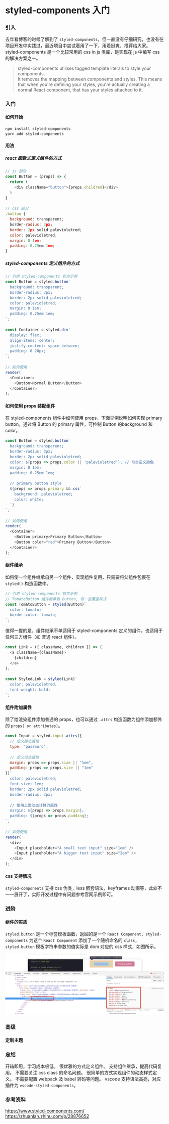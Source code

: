 # styled-components 入门

### 引入
去年看博客的时候了解到了 `styled-components`，但一直没有仔细研究，也没有在项目开发中实践过，最近项目中尝试着用了一下，用着挺爽，推荐给大家。
styled-components 是一个比较常用的 css in js 类库，是实现在 js 中编写 css 的解决方案之一。
> styled-components utilises tagged template literals to style your components.  
> It removes the mapping between components and styles. This means that when you're defining your styles, you're actually creating a normal React component, that has your styles attached to it.

### 入门
#### 如何开始
```
npm install styled-components
yarn add styled-components
```

#### 用法

##### react 函数式定义组件的方式
```javascript
// js 部分
const Button = (props) => {
  return (
    <div className="button">{props.children}</div>
  )
}

// css 部分
.button {
  background: transparent;
  border-radius: 3px;
  border: 2px solid palevioletred;
  color: palevioletred;
  margin: 0 1em;
  padding: 0.25em 1em;
}
```

##### styled-components 定义组件的方式
```javascript
// 引用 styled-components 官方示例
const Button = styled.button`
  background: transparent;
  border-radius: 3px;
  border: 2px solid palevioletred;
  color: palevioletred;
  margin: 0 1em;
  padding: 0.25em 1em;
`;

const Container = styled.div`
  display: flex; 
  align-items: center;
  justify-content: space-between;
  padding: 0 20px;
`;

// 如何使用
render(
  <Container>
    <Button>Normal Button</Button>
  </Container>
);

```

#### 如何使用 props 装配组件
在 styled-components 组件中如何使用 props，下面举例说明如何实现 primary button。通过将 Button 的 primary 属性，可控制 Button 的background 和 color。
```javascript
const Button = styled.button`
  background: transparent;
  border-radius: 3px;
  border: 2px solid palevioletred;
  color: ${props => props.color || 'palevioletred'}; // 可自定义颜色
  margin: 0 1em;
  padding: 0.25em 1em;

  // primary button style
  ${props => props.primary && css`
    background: palevioletred;
    color: white;
  `}
`;

// 如何使用
render(
  <Container>
    <Button primary>Primary Button</Button>
    <Button color="red">Primary Button</Button>
  </Container>
);
```

#### 组件继承
如何使一个组件继承自另一个组件，实现组件复用，只需要将父组件包裹在 `styled()` 构造函数中。
```javascript
// 引用 styled-components 官方示例
// TomatoButton 组件继承自 Button, 有一些覆盖样式
const TomatoButton = styled(Button)`
  color: tomato;
  border-color: tomato;
`;
```
值得一提的是，组件继承不单适用于 styled-components 定义的组件，也适用于任何三方组件（如 普通 react 组件）。
```javascript
const Link = ({ className, children }) => (
  <a className={className}>
    {children}
  </a>
);

const StyledLink = styled(Link)`
  color: palevioletred;
  font-weight: bold;
`;
```

#### 组件附加属性
除了给渲染组件添加普通的 props，也可以通过 `.attrs` 构造函数为组件添加额外的 `props( or attributes)`。
```javascript
const Input = styled.input.attrs({
  // 定义静态属性
  type: "password",

  // 定义动态属性
  margin: props => props.size || "1em",
  padding: props => props.size || "1em"
})`
  color: palevioletred;
  font-size: 1em;
  border: 2px solid palevioletred;
  border-radius: 3px;

  // 使用上面动态计算的属性
  margin: ${props => props.margin};
  padding: ${props => props.padding};
`;

// 如何使用
render(
  <div>
    <Input placeholder="A small text input" size="1em" />
    <Input placeholder="A bigger text input" size="2em" />
  </div>
);
```

#### css 支持情况
`styled-components` 支持 css 伪类，less 嵌套语法，keyframes 动画等，此处不一一展开了，实际开发过程中有问题参考官网示例即可。

### 进阶
#### 组件的实质
`styled.button` 是一个标签模板函数，返回的是一个 `React Component`，`styled-components` 为这个 `React Component` 添加了一个随机命名的 `class`，`styled.button` 模板字符串参数的值实际是 dom 对应的 css 样式，如图所示。

![css 组件实质](https://github.com/ShaoWeibin/images/blob/master/%E4%B8%8B%E8%BD%BD.png?raw=true)

### 高级
#### 定制主题

### 总结
开箱即用，学习成本极低。
很优雅的方式定义组件。
支持组件继承，提高代码复用。
不需要关注 css class 的命名问题。
很简单的方式实现组件的动态样式定义。
不需要配置 webpack 及 babel 转码等问题。
vscode 支持语法高亮，对应插件为 `vscode-styled-components`。

### 参考资料
https://www.styled-components.com/
https://zhuanlan.zhihu.com/p/28876652